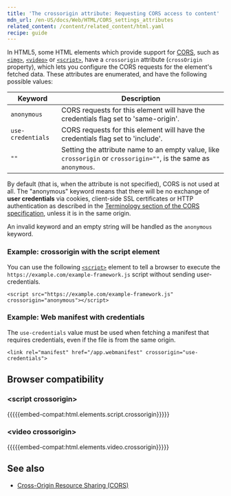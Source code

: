 ```yaml
---
title: 'The crossorigin attribute: Requesting CORS access to content'
mdn_url: /en-US/docs/Web/HTML/CORS_settings_attributes
related_content: /content/related_content/html.yaml
recipe: guide
---
```

In HTML5, some HTML elements which provide support for [CORS](/en-US/docs/Web/HTTP/CORS), such as [`<img>`](/en-US/docs/Web/HTML/Element/img), [`<video>`](/en-US/docs/Web/HTML/Element/video) or [`<script>`](/en-US/docs/Web/HTML/Element/script), have a `crossorigin` attribute (`crossOrigin` property), which lets you configure the CORS requests for the element's fetched data. These attributes are enumerated, and have the following possible values:

| Keyword           | Description                                                                                                       |
| ----------------- | ----------------------------------------------------------------------------------------------------------------- |
| `anonymous`       | CORS requests for this element will have the credentials flag set to 'same-origin'.                               |
| `use-credentials` | CORS requests for this element will have the credentials flag set to 'include'.                                   |
| `""`              | Setting the attribute name to an empty value, like `crossorigin` or `crossorigin=""`, is the same as `anonymous`. |

By default (that is, when the attribute is not specified), CORS is not used at all. The "anonymous" keyword means that there will be no exchange of **user credentials** via cookies, client-side SSL certificates or HTTP authentication as described in the [Terminology section of the CORS specification](http://www.w3.org/TR/cors/#user-credentials), unless it is in the same origin.

An invalid keyword and an empty string will be handled as the `anonymous` keyword.

### Example: crossorigin with the script element

You can use the following [`<script>`](/en-US/docs/Web/HTML/Element/script) element to tell a browser to execute the `https://example.com/example-framework.js` script without sending user-credentials.

    <script src="https://example.com/example-framework.js" crossorigin="anonymous"></script>

### Example: Web manifest with credentials

The `use-credentials` value must be used when fetching a manifest that requires credentials, even if the file is from the same origin.

    <link rel="manifest" href="/app.webmanifest" crossorigin="use-credentials">

## Browser compatibility

### &lt;script crossorigin&gt;

{{{{{embed-compat:html.elements.script.crossorigin}}}}}

### &lt;video crossorigin&gt;

{{{{{embed-compat:html.elements.video.crossorigin}}}}}

## See also

- [Cross-Origin Resource Sharing (CORS)](/en-US/docs/Web/HTTP/CORS)

